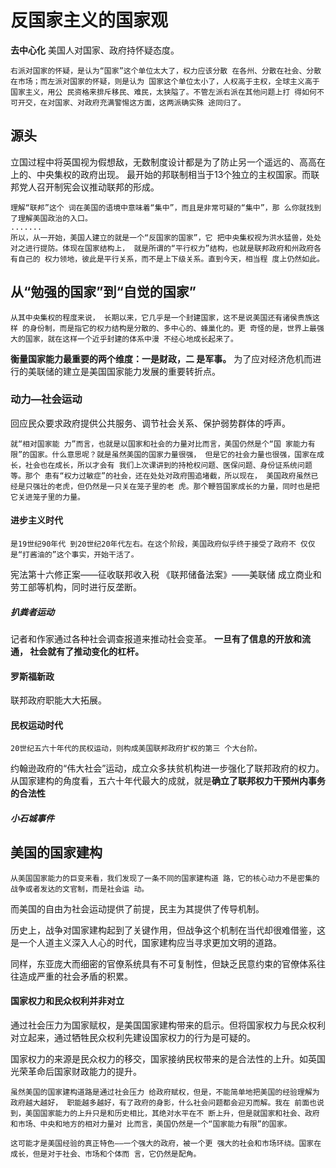 # 反国家主义的国家观
**去中心化**
美国人对国家、政府持怀疑态度。
```
右派对国家的怀疑，是认为“国家”这个单位太大了，权力应该分散 在各州、分散在社会、分散在市场；而左派对国家的怀疑，则是认为 国家这个单位太小了，人权高于主权，全球主义高于国家主义，用公 民资格来排斥移民、难民，太狭隘了。不管左派右派在其他问题上打 得如何不可开交，在对国家、对政府充满警惕这方面，这两派确实殊 途同归了。
```
## 源头
立国过程中将英国视为假想敌，无数制度设计都是为了防止另一个遥远的、高高在上的、中央集权的政府出现。
最开始的邦联制相当于13个独立的主权国家。而联邦党人召开制宪会议推动联邦的形成。
```
理解“联邦”这个 词在美国的语境中意味着“集中”，而且是非常可疑的“集中”，那 么你就找到了理解美国政治的入口。
.......
所以，从一开始，美国人建立的就是一个“反国家的国家”，它 把中央集权视为洪水猛兽，处处对之进行提防。体现在国家结构上， 就是所谓的“平行权力”结构，也就是联邦政府和州政府各有自己的 权力领地，彼此是平行关系，而不是上下级关系。直到今天，相当程 度上仍然如此。
```

## 从“勉强的国家”到“自觉的国家”
```
从其中央集权的程度来说， 长期以来，它几乎是一个封建国家，这不是说美国还有诸侯贵族这样 的身份制，而是指它的权力结构是分散的、多中心的、蜂巢化的。更 奇怪的是，世界上最强大的国家，就在这样一个近乎封建的体系中漫 不经心地成长起来了。
```
**衡量国家能力最重要的两个维度：一是财政，二 是军事。**
为了应对经济危机而进行的美联储的建立是美国国家能力发展的重要转折点。
### 动力—社会运动
回应民众要求政府提供公共服务、调节社会关系、保护弱势群体的呼声。
```
就“相对国家能 力”而言，也就是以国家和社会的力量对比而言，美国仍然是个“国 家能力有限”的国家。什么意思呢？就是虽然美国的国家力量很强， 但是它的社会力量也很强，国家在成长，社会也在成长，所以才会有 我们上次课讲到的持枪权问题、医保问题、身份证系统问题等。那个 患有“权力过敏症”的社会，还在处处对政府围追堵截，所以现在， 美国政府虽然已经是只强壮的老虎，但仍然是一只关在笼子里的老 虎。那个鞭笞国家成长的力量，同时也是把它关进笼子里的力量。
```
#### 进步主义时代
```
是19世纪90年代 到20世纪20年代左右。在这个阶段，美国政府似乎终于接受了政府不 仅仅是“打酱油的”这个事实，开始干活了。
```
宪法第十六修正案——征收联邦收入税
《联邦储备法案》——美联储
成立商业和劳工部等机构，同时进行反垄断。
##### 扒粪者运动
记者和作家通过各种社会调查报道来推动社会变革。
**一旦有了信息的开放和流通， 社会就有了推动变化的杠杆。**
#### 罗斯福新政
联邦政府职能大大拓展。
#### 民权运动时代
```
20世纪五六十年代的民权运动，则构成美国联邦政府扩权的第三 个大台阶。
```
约翰逊政府的“伟大社会”运动，成立众多扶贫机构进一步强化了联邦政府的权力。从国家建构的角度看，五六十年代最大的成就，就是**确立了联邦权力干预州内事务的合法性**
##### 小石城事件


## 美国的国家建构
```
从美国国家能力的巨变来看，我们发现了一条不同的国家建构道 路，它的核心动力不是密集的战争或者发达的文官制，而是社会运 动。
```
而美国的自由为社会运动提供了前提，民主为其提供了传导机制。

历史上，战争对国家建构起到了关键作用，但战争这个机制在当代却很难借鉴，这是一个人道主义深入人心的时代，国家建构应当寻求更加文明的道路。

同样，东亚庞大而细密的官僚系统具有不可复制性，但缺乏民意约束的官僚体系往往造成严重的社会矛盾的积累。

#### **国家权力和民众权利并非对立**
通过社会压力为国家赋权，是美国国家建构带来的启示。但将国家权力与民众权利对立起来，通过牺牲民众权利先建设国家权力的行为是可疑的。

国家权力的来源是民众权力的移交，国家接纳民权带来的是合法性的上升。如英国光荣革命后国家财政能力的提升。

```
虽然美国的国家建构道路是通过社会压力 给政府赋权，但是，不能简单地把美国的经验理解为政府越大越好， 职能越多越好，有了政府的身影，什么社会问题都会迎刃而解。我在 前面也说到，美国国家能力的上升只是和历史相比，其绝对水平在不 断上升，但是就国家和社会、政府和市场、中央和地方的相对力量对 比而言，美国仍然是一个“国家能力有限”的国家。 

这可能才是美国经验的真正特色——一个强大的政府，被一个更 强大的社会和市场环绕。国家在成长，但是对于社会、市场和个体而 言，它仍然是配角。
```